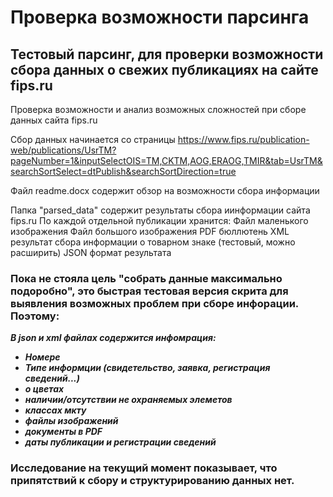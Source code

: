 # Проверка возможности парсинга
## Тестовый парсинг, для проверки возможности сбора данных о свежих публикациях на сайте fips.ru

Проверка возможности и анализ возможных сложностей при сборе данных сайта fips.ru

Сбор данных начинается со страницы
https://www.fips.ru/publication-web/publications/UsrTM?pageNumber=1&inputSelectOIS=TM,CKTM,AOG,ERAOG,TMIR&tab=UsrTM&searchSortSelect=dtPublish&searchSortDirection=true

Файл readme.docx содержит обзор на возможности сбора информации 

Папка "parsed_data" содержит результаты сбора иинформации сайта fips.ru
По каждой отдельной публикации хранится:
Файл маленького изображения
Файл большого изображения
PDF бюллютень
XML результат сбора информации о товарном знаке (тестовый, можно расширить)
JSON формат результата

### Пока не стояла цель "собрать данные максимально подоробно", это быстрая тестовая версия скрита для выявления возможных проблем при сборе инфорации. Поэтому:
***В  json и xml файлах содержится инфомрация:***
+ ***Номере***
+ ***Типе информции (свидетельство, заявка, регистрация сведений...)***
+ ***о цветах***
+ ***наличии/отсутствии не охраняемых элеметов***
+ ***классах мкту***
+ ***файлы изображений***
+ ***документы в PDF***
+ ***даты публикации и регистрации сведений***

### Исследование на текущий момент показывает, что припятствий к сбору и структурированию данных нет.